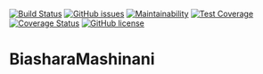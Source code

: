 [![Build Status](https://travis-ci.org/Simbadeveloper/BiasharaMashinani.io.svg?branch=master)](https://travis-ci.org/Simbadeveloper/BiasharaMashinani.io)
[![GitHub issues](https://img.shields.io/github/issues/Simbadeveloper/BiasharaMashinani.io.svg)](https://github.com/Simbadeveloper/BiasharaMashinani.io/issues)
[![Maintainability](https://api.codeclimate.com/v1/badges/ec852e2213ba2936f3f2/maintainability)](https://codeclimate.com/github/Simbadeveloper/BiasharaMashinani.io/maintainability)
[![Test Coverage](https://api.codeclimate.com/v1/badges/ec852e2213ba2936f3f2/test_coverage)](https://codeclimate.com/github/Simbadeveloper/BiasharaMashinani.io/test_coverage)
[![Coverage Status](https://coveralls.io/repos/github/Simbadeveloper/BiasharaMashinani.io/badge.svg?branch=master)](https://coveralls.io/github/Simbadeveloper/BiasharaMashinani.io?branch=master)
[![GitHub license](https://img.shields.io/github/license/Simbadeveloper/BiasharaMashinani.io.svg)](https://github.com/Simbadeveloper/BiasharaMashinani.io/blob/master/LICENSE)



# BiasharaMashinani
